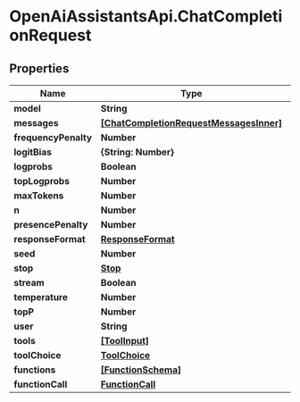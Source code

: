 # OpenAiAssistantsApi.ChatCompletionRequest

## Properties

Name | Type | Description | Notes
------------ | ------------- | ------------- | -------------
**model** | **String** |  | 
**messages** | [**[ChatCompletionRequestMessagesInner]**](ChatCompletionRequestMessagesInner.md) |  | 
**frequencyPenalty** | **Number** |  | [optional] 
**logitBias** | **{String: Number}** |  | [optional] 
**logprobs** | **Boolean** |  | [optional] 
**topLogprobs** | **Number** |  | [optional] 
**maxTokens** | **Number** |  | [optional] 
**n** | **Number** |  | [optional] 
**presencePenalty** | **Number** |  | [optional] 
**responseFormat** | [**ResponseFormat**](ResponseFormat.md) |  | [optional] 
**seed** | **Number** |  | [optional] 
**stop** | [**Stop**](Stop.md) |  | [optional] 
**stream** | **Boolean** |  | [optional] 
**temperature** | **Number** |  | [optional] 
**topP** | **Number** |  | [optional] 
**user** | **String** |  | [optional] 
**tools** | [**[ToolInput]**](ToolInput.md) |  | [optional] 
**toolChoice** | [**ToolChoice**](ToolChoice.md) |  | [optional] 
**functions** | [**[FunctionSchema]**](FunctionSchema.md) |  | [optional] 
**functionCall** | [**FunctionCall**](FunctionCall.md) |  | [optional] 


